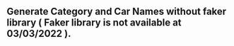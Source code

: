 ## Generate Category and Car Names without faker library ( Faker library is not available at 03/03/2022 ).
